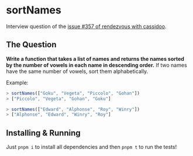 # sortNames

Interview question of the [issue #357 of rendezvous with cassidoo](https://buttondown.email/cassidoo/archive/life-is-trying-things-to-see-if-they-work-ray/).

## The Question

**Write a function that takes a list of names and returns the names sorted by the number of vowels in each name in descending order.** If two names have the same number of vowels, sort them alphabetically.

Example:

```js
> sortNames(["Goku", "Vegeta", "Piccolo", "Gohan"])
> ["Piccolo", "Vegeta", "Gohan", "Goku"]

> sortNames(["Edward", "Alphonse", "Roy", "Winry"])
> ["Alphonse", "Edward", "Winry", "Roy"]
```

## Installing & Running

Just `pnpm i` to install all dependencies and then `pnpm t` to run the tests!
